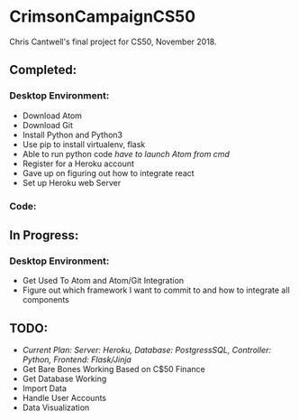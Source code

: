 # CrimsonCampaignCS50
Chris Cantwell's final project for CS50, November 2018.

## Completed:

### Desktop Environment:
* Download Atom
* Download Git
* Install Python and Python3
* Use pip to install virtualenv, flask
* Able to run python code *have to launch Atom from cmd*
* Register for a Heroku account
* Gave up on figuring out how to integrate react
* Set up Heroku web Server

### Code:

## In Progress:

### Desktop Environment:
* Get Used To Atom and Atom/Git Integration
* Figure out which framework I want to commit to and how to integrate all components

## TODO:
* *Current Plan: Server: Heroku, Database: PostgressSQL, Controller: Python, Frontend: Flask/Jinja*
* Get Bare Bones Working Based on C$50 Finance
* Get Database Working
* Import Data
* Handle User Accounts
* Data Visualization
